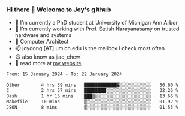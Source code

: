 ### Hi there 👋 Welcome to Joy's github

- 🔭 I’m currently a PhD student at University of Michigan Ann Arbor
- 🌱 I’m currently working with Prof. Satish Narayanasamy on trusted hardware and systems
- 👯 Computer Architect
- 📫 joydong [AT] umich.edu is the mailbox I check most often
- 😄 also know as jiao_chew
- 💬 read more at [my website](https://joydddd.github.io/)
<!--START_SECTION:waka-->

```txt
From: 15 January 2024 - To: 22 January 2024

Other        4 hrs 39 mins   ████████████▓░░░░░░░░░░░░   50.60 %
C            2 hrs 57 mins   ████████░░░░░░░░░░░░░░░░░   32.26 %
Bash         1 hr 15 mins    ███▒░░░░░░░░░░░░░░░░░░░░░   13.66 %
Makefile     10 mins         ▒░░░░░░░░░░░░░░░░░░░░░░░░   01.92 %
JSON         8 mins          ▒░░░░░░░░░░░░░░░░░░░░░░░░   01.53 %
```

<!--END_SECTION:waka-->
